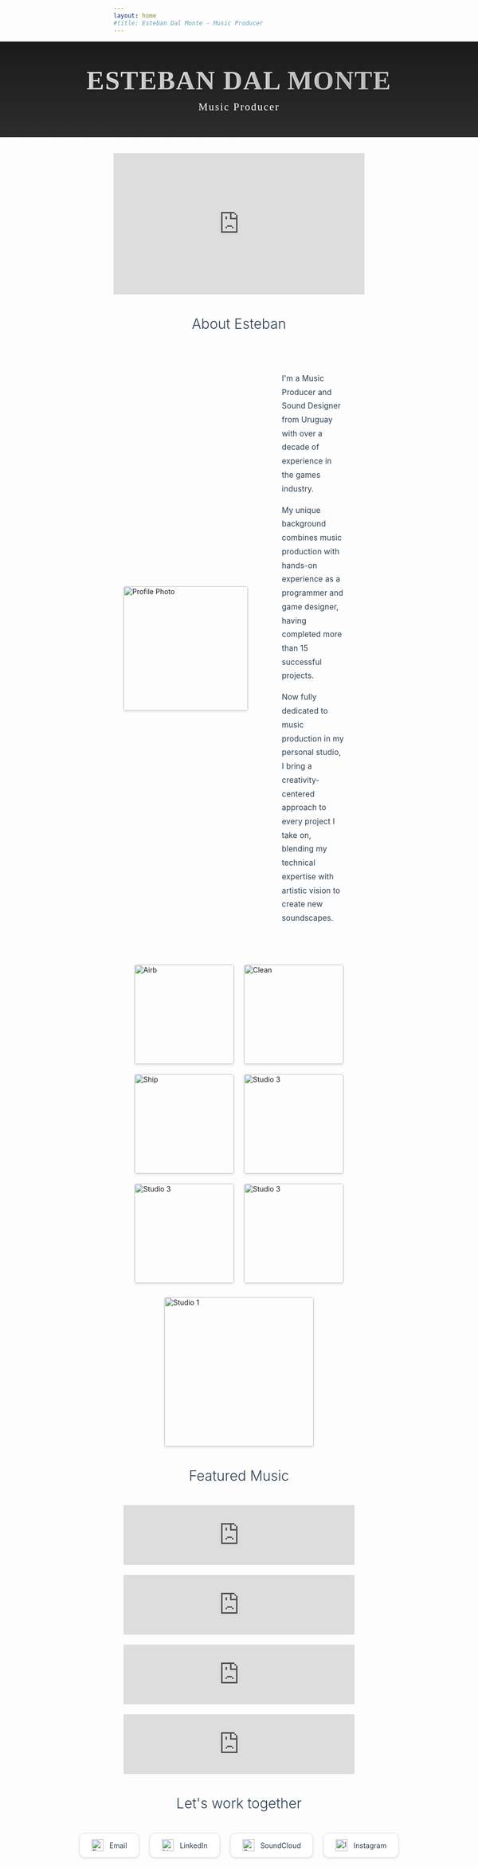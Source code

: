 ```yaml
---
layout: home
#title: Esteban Dal Monte - Music Producer
---
```

<!--Recently, I started my own company named [Pixel Core Games](https://x.com/pixelcoregames) and I am developing [Ship Miner](https://shipminer.arielcoppes.dev), a 1 bit low res pixelart twinstick sci fi miner game.  --> 



<!--div align="center">
<iframe width="420" height="315" src="http://youtu.be/XzsMsvoWbHM?si=OzhPgY9_ngqYIUKs" frameborder="0" allowfullscreen></iframe>
</div-->

<!--iframe width="420" height="315" src="http://www.youtube.com/embed/dQw4w9WgXcQ" frameborder="0" allowfullscreen></iframe>-->

<style>
@import url('https://fonts.googleapis.com/css2?family=Cormorant+Garamond:wght@500;600&display=swap');

.custom-header {
    background: linear-gradient(to bottom, #1a1a1a, #2d2d2d);
    padding: 3rem 0;
    margin-bottom: 2rem;
    text-align: center;
    width: 100vw;
    position: relative;
    left: 50%;
    right: 50%;
    margin-left: -50vw;
    margin-right: -50vw;
}

.custom-title {
    font-family: 'Cormorant Garamond', serif;
    font-size: 3.8em;
    font-weight: 600;
    letter-spacing: 0.03em;
    color: transparent;
    background: linear-gradient(45deg, #ffffff, #d4d4d4);
    -webkit-background-clip: text;
    background-clip: text;
    text-shadow: 2px 2px 4px rgba(0,0,0,0.2);
    margin: 0;
    text-transform: uppercase;
}

.subtitle {
    color: #ffffff;
    font-family: 'Cormorant Garamond', serif;
    font-weight: 500;
    font-size: 1.5em;
    letter-spacing: 0.1em;
    margin-top: 0.5em;
}
</style>

<div class="custom-header">
    <h1 class="custom-title">Esteban Dal Monte</h1>
    <div class="subtitle">
        Music Producer
    </div>
</div>

<!-- Video -->
<div style="position: relative; padding-bottom: 56.25%; height: 0; overflow: hidden; max-width: 100%; height: auto;">
  <iframe style="position: absolute; top: 0; left: 0; width: 100%; height: 100%;" 
          src="https://www.youtube.com/embed/IdxLhUqOf-U" 
          title="Reel" 
          frameborder="0" 
          allow="accelerometer; autoplay; clipboard-write; encrypted-media; gyroscope; picture-in-picture" 
          allowfullscreen>
  </iframe>
</div>

<style>
.elegant-text {
    font-family: -apple-system, BlinkMacSystemFont, "SF Pro Display", "Helvetica Neue", Arial, sans-serif;
    font-size: 1.1em;
    line-height: 1.8;
    letter-spacing: 0.01em;
    color: #2c3e50;
    max-width: 800px;
    margin: 0 auto;
    padding: 0 20px;
}

.elegant-heading {
    font-family: -apple-system, BlinkMacSystemFont, "SF Pro Display", "Helvetica Neue", Arial, sans-serif;
    text-align: center;
    font-size: 2em;
    font-weight: 300;
    color: #2c3e50;
    margin: 1.5em 0;
}

.profile-container {
    display: flex;
    align-items: center;
    gap: 3rem;
    max-width: 1000px;
    margin: 4rem auto;
    padding: 0 20px;
}

.profile-image {
    flex-shrink: 0;
    width: 250px;
    height: 250px;
    border-radius: 4px; /* Match other images */
    object-fit: cover;
    box-shadow: 0 2px 4px rgba(0,0,0,0.1);
}

.elegant-text {
    flex-grow: 1;
}
</style>

<h2 class="elegant-heading">About Esteban</h2>
<div class="profile-container">
    <img src="/images/yo2.jpeg" alt="Profile Photo" class="profile-image">
    <div class="elegant-text">
        <p>I'm a Music Producer and Sound Designer from Uruguay with over a decade of experience in the games industry.</p>
        <p>My unique background combines music production with hands-on experience as a programmer and game designer, having completed more than 15 successful projects.</p>
        <p>Now fully dedicated to music production in my personal studio, I bring a creativity-centered approach to every project I take on, blending my technical expertise with artistic vision to create new soundscapes.</p>
    </div>
</div>

<style>
.image-grid-games {
    display: flex;
    justify-content: center;
    align-items: center;
    gap: 20px;
    flex-wrap: wrap;
    max-width: 1200px;
    margin: 2em auto;
    padding: 0 20px;
}

.image-grid-games img {
    width: 200px;
    height: 200px;
    object-fit: cover;
    border-radius: 4px;
    box-shadow: 0 2px 4px rgba(0,0,0,0.1);
}
</style>



<div class="image-grid-games">
    <img src="/images/airborne.jpg" alt="Airb">
    <img src="/images/cleanupcapsule.jpg" alt="Clean">
    <img src="/images/shipMiner2cropped.png" alt="Ship">
    <img src="/images/lqcr.png" alt="Studio 3">
    <img src="/images/scaloni2.png" alt="Studio 3">
    <img src="/images/uruguay.png" alt="Studio 3">
</div>

<!--{:refdef: style="text-align: center;"}
![studio sess](/images/studio2.png){: width="250" }
{: refdef}-->

<style>
.image-grid {
    display: flex;
    justify-content: center;
    align-items: center;
    gap: 30px;
    flex-wrap: wrap;
    max-width: 1200px;
    margin: 2em auto;
    padding: 0 20px;
}

.image-grid img {
    width: 300px;
    height: 300px;
    object-fit: cover;
    border-radius: 4px;
    box-shadow: 0 2px 4px rgba(0,0,0,0.1);
}
</style>

<div class="image-grid">
    <img src="/images/studio.jpg" alt="Studio 1">
    <!--img src="/images/uruguay.png" alt="Studio 3"-->
</div>

<h2 class="elegant-heading">Featured Music</h2>
<div class="music-grid">
<div class="elegant-text" style="text-align: center;">
  <iframe width="100%" 
          height="120" 
          scrolling="no" 
          frameborder="no" 
          allow="autoplay" 
          src="https://w.soundcloud.com/player/?url=https%3A//api.soundcloud.com/tracks/1499376376&color=%23ff5500&auto_play=false&hide_related=false&show_comments=true&show_user=true&show_reposts=false&show_teaser=true">
  </iframe>

  <iframe width="100%" 
          height="120" 
          scrolling="no" 
          frameborder="no" 
          allow="autoplay"
          style="margin-top: 20px;" 
          src="https://w.soundcloud.com/player/?url=https%3A//api.soundcloud.com/tracks/1661129973&color=%23ff5500&auto_play=false&hide_related=false&show_comments=true&show_user=true&show_reposts=false&show_teaser=true">
  </iframe>

  <iframe width="100%" 
          height="120" 
          scrolling="no" 
          frameborder="no" 
          allow="autoplay"
          style="margin-top: 20px;" 
          src="https://w.soundcloud.com/player/?url=https%3A//api.soundcloud.com/tracks/1854610773&color=%23ff5500&auto_play=false&hide_related=false&show_comments=true&show_user=true&show_reposts=false&show_teaser=true">
  </iframe>

  <iframe width="100%" 
          height="120" 
          scrolling="no" 
          frameborder="no" 
          allow="autoplay"
          style="margin-top: 20px;" 
          src="https://w.soundcloud.com/player/?url=https%3A//api.soundcloud.com/tracks/1436891956&color=%23ff5500&auto_play=false&hide_related=false&show_comments=true&show_user=true&show_reposts=false&show_teaser=true">
  </iframe>
  
</div>






<style>
.social-buttons {
    display: flex;
    justify-content: center;
    gap: 20px;
    margin: 2em auto;
    max-width: 800px;
    padding: 0 20px;
}

.social-button {
    display: inline-flex;
    align-items: center;
    padding: 12px 24px;
    background-color: white;
    border: 1px solid #e0e0e0;
    border-radius: 12px;
    color: #2c3e50;
    text-decoration: none;
    font-family: -apple-system, BlinkMacSystemFont, "SF Pro Display", "Helvetica Neue", Arial, sans-serif;
    transition: all 0.3s ease;
    box-shadow: 0 2px 4px rgba(0,0,0,0.1);
}

.social-button:hover {
    transform: translateY(-2px);
    box-shadow: 0 4px 8px rgba(0,0,0,0.1);
    background-color: #f8f9fa;
}

.social-button img {
    width: 24px;
    height: 24px;
    margin-right: 12px;
}
</style>

<h2 class="elegant-heading">Let's work together</h2>

<div class="social-buttons">
    <a href="mailto:correoesti@outlook.com" class="social-button">
        <img src="https://cdn-icons-png.flaticon.com/512/552/552486.png" alt="Email">
        Email
    </a>
    <a href="https://linkedin.com/in/dalmonteroquero" class="social-button" target="_blank" rel="noopener">
        <img src="https://cdn-icons-png.flaticon.com/512/145/145807.png" alt="LinkedIn">
        LinkedIn
    </a>
    <a href="https://soundcloud.com/dalmontemusic" class="social-button" target="_blank" rel="noopener">
        <img src="https://cdn-icons-png.flaticon.com/512/145/145809.png" alt="SoundCloud">
        SoundCloud
    </a>
    <a href="https://instagram.com/unf0ldmusic" class="social-button" target="_blank" rel="noopener">
            <img src="https://cdn-icons-png.flaticon.com/512/2111/2111463.png" alt="Instagram">
            Instagram
        </a>
</div>

<!--tyle>
.elegant-text {
    font-family: -apple-system, BlinkMacSystemFont, "SF Pro Display", "Helvetica Neue", Arial, sans-serif;
    font-size: 1.1em;
    line-height: 1.8;
    letter-spacing: 0.01em;
    color: #2c3e50;
    max-width: 800px;
    margin: 0 auto;
    padding: 0 20px;
}

.elegant-heading {
    font-family: -apple-system, BlinkMacSystemFont, "SF Pro Display", "Helvetica Neue", Arial, sans-serif;
    text-align: center;
    font-size: 2em;
    font-weight: 300;
    color: #2c3e50;
    margin: 1.5em 0;
}

.profile-container {
    display: flex;
    align-items: flex-start;
    gap: 3rem;
    max-width: 1000px;
    margin: 4rem auto;
    padding: 0 20px;
}

.profile-images {
    flex-shrink: 0;
    display: flex;
    flex-direction: column;
    gap: 20px;
}

.profile-image {
    width: 200px;
    height: 200px;
    border-radius: 4px;
    object-fit: cover;
    box-shadow: 0 2px 4px rgba(0,0,0,0.1);
}

.elegant-text {
    flex-grow: 1;
}
</style>

<h2 class="elegant-heading">About Esteban</h2>
<div class="profile-container">
    <div class="profile-images">
        <img src="/images/yo.jpeg" alt="Profile Photo" class="profile-image">
        <img src="/images/studio.jpg" alt="Studio" class="profile-image">
    </div>
    <div class="elegant-text">
        <p>I'm a music producer from Uruguay with over a decade of experience in the games industry.</p>
        <p>My unique background combines music production with hands-on experience as a programmer and game designer, having completed more than 15 successful projects.</p>
        <p>Now fully dedicated to music production in my personal studio, I bring a creativity-centered approach to every project I take on, blending my technical expertise with artistic vision to create new soundscapes.</p>
    </div>
</div-->